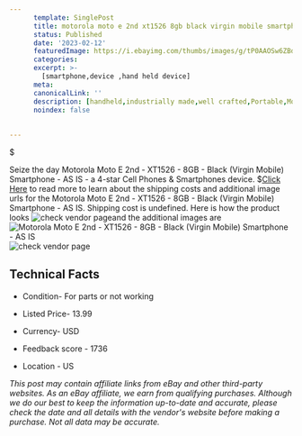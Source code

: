 ```yaml
---
      template: SinglePost
      title: motorola moto e 2nd xt1526 8gb black virgin mobile smartphone as is
      status: Published
      date: '2023-02-12'
      featuredImage: https://i.ebayimg.com/thumbs/images/g/tP0AAOSw6ZBdXC-C/s-l225.jpg
      categories: 
      excerpt: >-
        [smartphone,device ,hand held device]
      meta:
      canonicalLink: ''
      description: [handheld,industrially made,well crafted,Portable,Mobile,Compact,Convenient,Lightweight,Maneuverable,Man-portable,Miniature,Carriable,Hand-held,Light,Holdable,Transportable,Mobile device,Pocket-sized,On-the-go,Wireless,Cordless,Compact size,Convenient size, smartphone,device ,hand held device]
      noindex: false
      
        
---
```

$

Seize the day Motorola Moto E 2nd - XT1526 - 8GB - Black (Virgin Mobile) Smartphone - AS IS - a 4-star Cell Phones & Smartphones device.
$[Click Here](https://www.ebay.com/itm/233318206988?hash=item3652d94e0c%3Ag%3AtP0AAOSw6ZBdXC-C&mkevt=1&mkcid=1&mkrid=711-53200-19255-0&campid=%253CePNCampaignId%253E&customid=%253CreferenceId%253E&toolid=10049) to read more to learn about the shipping costs and additional image urls for the Motorola Moto E 2nd - XT1526 - 8GB - Black (Virgin Mobile) Smartphone - AS IS. Shipping cost is undefined. Here is how the product looks ![check vendor page](https://i.ebayimg.com/thumbs/images/g/tP0AAOSw6ZBdXC-C/s-l225.jpg)and the additional images are![Motorola Moto E 2nd - XT1526 - 8GB - Black (Virgin Mobile) Smartphone - AS IS](https://i.ebayimg.com/images/g/tP0AAOSw6ZBdXC-C/s-l1600.jpg)![check vendor page](https://origin-galleryplus.ebayimg.com/ws/web/233318206988_2_0_1/225x225.jpg,https://origin-galleryplus.ebayimg.com/ws/web/233318206988_3_0_1/225x225.jpg,https://origin-galleryplus.ebayimg.com/ws/web/233318206988_4_0_1/225x225.jpg,https://origin-galleryplus.ebayimg.com/ws/web/233318206988_5_0_1/225x225.jpg,https://origin-galleryplus.ebayimg.com/ws/web/233318206988_6_0_1/225x225.jpg,https://origin-galleryplus.ebayimg.com/ws/web/233318206988_7_0_1/225x225.jpg,https://origin-galleryplus.ebayimg.com/ws/web/233318206988_8_0_1/225x225.jpg,https://origin-galleryplus.ebayimg.com/ws/web/233318206988_9_0_1/225x225.jpg)



 ## Technical Facts 



     
      

 - Condition- For parts or not working 


      

 - Listed Price- 13.99 


      

 - Currency- USD 


      

 - Feedback score - 1736 


      

 - Location - US 


      
      

 *_This post may contain affiliate links from eBay and other third-party websites. As an eBay affiliate, we earn from qualifying purchases. Although we do our best to keep the information up-to-date and accurate, please check the date and all details with the vendor's website before making a purchase. Not all data may be accurate._*






